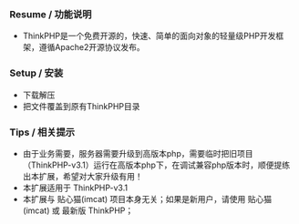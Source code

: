 ﻿

### Resume / 功能说明

* ThinkPHP是一个免费开源的，快速、简单的面向对象的轻量级PHP开发框架，遵循Apache2开源协议发布。


### Setup / 安装

* 下载解压
* 把文件覆盖到原有ThinkPHP目录


### Tips / 相关提示

* 由于业务需要，服务器需要升级到高版本php，需要临时把旧项目（ThinkPHP-v3.1）运行在高版本php下，在调试兼容php版本时，顺便提练出本扩展，希望对大家升级有用！
* 本扩展适用于 ThinkPHP-v3.1
* 本扩展与 贴心猫(imcat) 项目本身无关；如果是新用户，请使用 贴心猫(imcat) 或 最新版 ThinkPHP；

